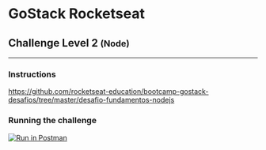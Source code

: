 # GoStack Rocketseat
## Challenge Level 2 <small>(Node)</small>
---
### Instructions
https://github.com/rocketseat-education/bootcamp-gostack-desafios/tree/master/desafio-fundamentos-nodejs

### Running the challenge

[![Run in Postman](https://run.pstmn.io/button.svg)](https://app.getpostman.com/run-collection/612efda2a3cd8a4706b9)
